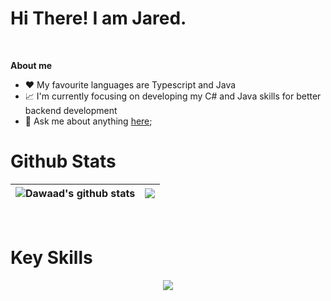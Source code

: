 <h1>Hi There! I am Jared.</h1>
<br/>

**About me**


- ❤️ My favourite languages are Typescript and Java
- 📈 I'm currently focusing on developing my C# and Java skills for better backend development
- 💬 Ask me about anything [here](https://www.jtucker.io/contact);

<h1>Github Stats</h2>

| <img align="center" src="https://github-readme-stats.vercel.app/api?username=Dawaad&show_icons=true&include_all_commits=true&theme=buefy&hide_border=true" alt="Dawaad's github stats" /> | <img align="center" src="https://github-readme-stats.vercel.app/api/top-langs/?username=Dawaad&layout=compact&theme=buefy&hide_border=true" /> |
| ------------- | ------------- |

<br/>
<h1>Key Skills</h1>
<p align="center">
  <img src="https://dawaad-dawaad.vercel.app/api/skills">
</p>

<!--
**Dawaad/Dawaad** is a ✨ _special_ ✨ repository because its `README.md` (this file) appears on your GitHub profile.

Here are some ideas to get you started:

- 🔭 I’m currently working on ...
- 🌱 I’m currently learning ...
- 👯 I’m looking to collaborate on ...
- 🤔 I’m looking for help with ...
- 💬 Ask me about ...
- 📫 How to reach me: ...
- 😄 Pronouns: ...
- ⚡ Fun fact: ...
-->
